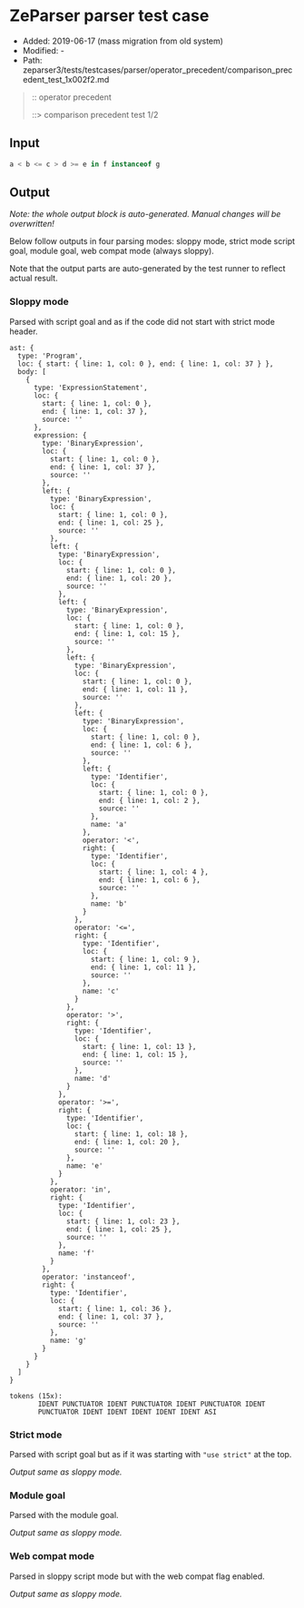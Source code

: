 # ZeParser parser test case

- Added: 2019-06-17 (mass migration from old system)
- Modified: -
- Path: zeparser3/tests/testcases/parser/operator_precedent/comparison_precedent_test_1x002f2.md

> :: operator precedent
>
> ::> comparison precedent test 1/2

## Input

`````js
a < b <= c > d >= e in f instanceof g
`````

## Output

_Note: the whole output block is auto-generated. Manual changes will be overwritten!_

Below follow outputs in four parsing modes: sloppy mode, strict mode script goal, module goal, web compat mode (always sloppy).

Note that the output parts are auto-generated by the test runner to reflect actual result.

### Sloppy mode

Parsed with script goal and as if the code did not start with strict mode header.

`````
ast: {
  type: 'Program',
  loc: { start: { line: 1, col: 0 }, end: { line: 1, col: 37 } },
  body: [
    {
      type: 'ExpressionStatement',
      loc: {
        start: { line: 1, col: 0 },
        end: { line: 1, col: 37 },
        source: ''
      },
      expression: {
        type: 'BinaryExpression',
        loc: {
          start: { line: 1, col: 0 },
          end: { line: 1, col: 37 },
          source: ''
        },
        left: {
          type: 'BinaryExpression',
          loc: {
            start: { line: 1, col: 0 },
            end: { line: 1, col: 25 },
            source: ''
          },
          left: {
            type: 'BinaryExpression',
            loc: {
              start: { line: 1, col: 0 },
              end: { line: 1, col: 20 },
              source: ''
            },
            left: {
              type: 'BinaryExpression',
              loc: {
                start: { line: 1, col: 0 },
                end: { line: 1, col: 15 },
                source: ''
              },
              left: {
                type: 'BinaryExpression',
                loc: {
                  start: { line: 1, col: 0 },
                  end: { line: 1, col: 11 },
                  source: ''
                },
                left: {
                  type: 'BinaryExpression',
                  loc: {
                    start: { line: 1, col: 0 },
                    end: { line: 1, col: 6 },
                    source: ''
                  },
                  left: {
                    type: 'Identifier',
                    loc: {
                      start: { line: 1, col: 0 },
                      end: { line: 1, col: 2 },
                      source: ''
                    },
                    name: 'a'
                  },
                  operator: '<',
                  right: {
                    type: 'Identifier',
                    loc: {
                      start: { line: 1, col: 4 },
                      end: { line: 1, col: 6 },
                      source: ''
                    },
                    name: 'b'
                  }
                },
                operator: '<=',
                right: {
                  type: 'Identifier',
                  loc: {
                    start: { line: 1, col: 9 },
                    end: { line: 1, col: 11 },
                    source: ''
                  },
                  name: 'c'
                }
              },
              operator: '>',
              right: {
                type: 'Identifier',
                loc: {
                  start: { line: 1, col: 13 },
                  end: { line: 1, col: 15 },
                  source: ''
                },
                name: 'd'
              }
            },
            operator: '>=',
            right: {
              type: 'Identifier',
              loc: {
                start: { line: 1, col: 18 },
                end: { line: 1, col: 20 },
                source: ''
              },
              name: 'e'
            }
          },
          operator: 'in',
          right: {
            type: 'Identifier',
            loc: {
              start: { line: 1, col: 23 },
              end: { line: 1, col: 25 },
              source: ''
            },
            name: 'f'
          }
        },
        operator: 'instanceof',
        right: {
          type: 'Identifier',
          loc: {
            start: { line: 1, col: 36 },
            end: { line: 1, col: 37 },
            source: ''
          },
          name: 'g'
        }
      }
    }
  ]
}

tokens (15x):
       IDENT PUNCTUATOR IDENT PUNCTUATOR IDENT PUNCTUATOR IDENT
       PUNCTUATOR IDENT IDENT IDENT IDENT IDENT ASI
`````

### Strict mode

Parsed with script goal but as if it was starting with `"use strict"` at the top.

_Output same as sloppy mode._

### Module goal

Parsed with the module goal.

_Output same as sloppy mode._

### Web compat mode

Parsed in sloppy script mode but with the web compat flag enabled.

_Output same as sloppy mode._
